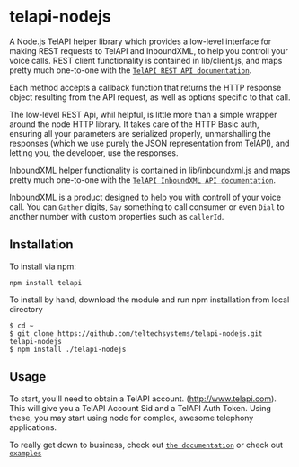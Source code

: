 # telapi-nodejs

A Node.js TelAPI helper library which provides a low-level interface for making REST requests to TelAPI and InboundXML, to help you controll your voice calls. 
REST client functionality is contained in lib/client.js, and maps pretty much one-to-one with the [`TelAPI REST API documentation`](http://www.telapi.com/docs/api/rest/).

Each method accepts a callback function that returns the HTTP response object resulting from the API request, as well as options specific to that call.

The low-level REST Api, whil helpful, is little more than a simple wrapper around the node HTTP library. It takes care of the HTTP Basic auth, ensuring all your parameters are serialized properly, unmarshalling the responses (which we use purely the JSON representation from TelAPI), and letting you, the developer, use the responses.

InboundXML helper functionality is contained in lib/inboundxml.js and maps pretty much one-to-one with the [`TelAPI InboundXML API documentation`](http://www.telapi.com/docs/api/inboundxml/).

InboundXML is a product designed to help you with controll of your voice call. You can `Gather` digits, `Say` something to call consumer or even `Dial` to another number with custom properties such as `callerId`.  

## Installation


To install via npm:
    
    npm install telapi

To install by hand, download the module and run npm installation from local directory
	
	$ cd ~
	$ git clone https://github.com/teltechsystems/telapi-nodejs.git telapi-nodejs
    $ npm install ./telapi-nodejs

## Usage

To start, you'll need to obtain a TelAPI account. (http://www.telapi.com). This will give you a TelAPI Account Sid and a TelAPI Auth Token. Using these, you may start using node for complex, awesome telephony applications.

To really get down to business, check out [`the documentation`](http://www.telapi.com/docs/api/inboundxml/) or check out [`examples`](https://github.com/teltechsystems/telapi-nodejs/tree/master/examples)